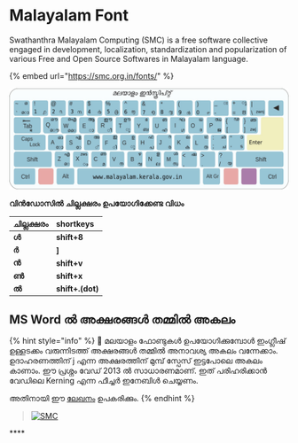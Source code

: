 # Malayalam Font

Swathanthra Malayalam Computing \(SMC\) is a free software collective engaged in development, localization, standardization and popularization of various Free and Open Source Softwares in Malayalam language.

{% embed url="https://smc.org.in/fonts/" %}

![](../.gitbook/assets/inscript.jpg)

**വിൻഡോസിൽ ചില്ലക്ഷരം ഉപയോഗിക്കേണ്ട വിധം**

| **ചില്ലക്ഷരം** | **shortkeys** |
| :--- | :--- |
| **ൾ** | **shift+8** |
| **ർ** | **\]** |
| **ൻ** | **shift+v** |
| **ൺ** | **shift+x** |
| **ൽ** | **shift+.\(dot\)** |

## MS Word ൽ അക്ഷരങ്ങൾ തമ്മിൽ അകലം

{% hint style="info" %}
👮 മലയാളം ഫോണ്ടുകൾ ഉപയോഗിക്കുമ്പോൾ ഇംഗ്ലീഷ് ഉള്ളടക്കം വരുന്നിടത്ത് അക്ഷരങ്ങൾ തമ്മിൽ അനാവശ്യ അകലം വന്നേക്കാം. ഉദാഹരണത്തിന് j എന്ന അക്ഷരത്തിന് മുമ്പ് സ്പേസ് ഇട്ടപോലെ അകലം കാണാം. ഈ പ്രശ്നം വേഡ് 2013 ൽ സാധാരണമാണ്. ഇത് പരിഹരിക്കാൻ വേഡിലെ Kerning എന്ന ഫീച്ചർ ഇനേബിൾ ചെയ്യണം.

 അതിനായി ഈ [ലേഖനം](https://www.dummies.com/software/microsoft-office/word/how-to-enable-kerning-in-word-2013-documents/) ഉപകരിക്കും.
{% endhint %}

>

> [![SMC](https://img.shields.io/badge/Courtesy-Swathanthra%20Malayalam%20Computing-3797a4)](https://smc.org.in/)





\*\*\*\*

